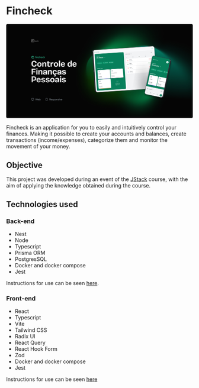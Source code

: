 # Fincheck

<p align="center" >
   <img src=".github/img/backend/fincheck.jpg">
</p>

Fincheck is an application for you to easily and intuitively control your finances. Making it possible to create your accounts and balances, create transactions (income/expenses), categorize them and monitor the movement of your money.

## Objective

This project was developed during an event of the [JStack](https://jstack.com.br/) course, with the aim of applying the knowledge obtained during the course.

##  Technologies used

### Back-end

<ul>
   <li>Nest</li>
   <li>Node</li>
   <li>Typescript</li>
   <li>Prisma ORM</li>
   <li>PostgresSQL</li>
   <li>Docker and docker compose</li>
   <li>Jest</li>
</ul>

Instructions for use can be seen [here](https://github.com/mateusgiroletti/fincheck/tree/main/backend).

### Front-end

<ul>
   <li>React</li>
   <li>Typescript</li>
   <li>Vite</li>
   <li>Tailwind CSS</li>
   <li>Radix UI</li>
   <li>React Query</li>
   <li>React Hook Form</li>
   <li>Zod</li>
   <li>Docker and docker compose</li>
   <li>Jest</li>
</ul>

Instructions for use can be seen [here](https://github.com/mateusgiroletti/fincheck/tree/main/frontend)